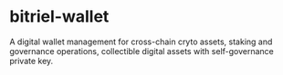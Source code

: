 # bitriel-wallet

A digital wallet management for cross-chain cryto assets, staking and governance operations, collectible digital assets with self-governance private key.
